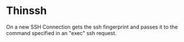 # Thinssh

On a new SSH Connection gets the ssh fingerprint and passes it to the command
specified in an "exec" ssh request.
